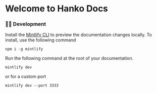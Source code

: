 # Welcome to Hanko Docs

### 👩‍💻 Development

Install the [Mintlify CLI](https://www.npmjs.com/package/mintlify) to preview the documentation changes locally. To install, use the following command

```
npm i -g mintlify
```

Run the following command at the root of your documentation.

```
mintlify dev
```
or for a custom port
```
mintlify dev --port 3333
```
